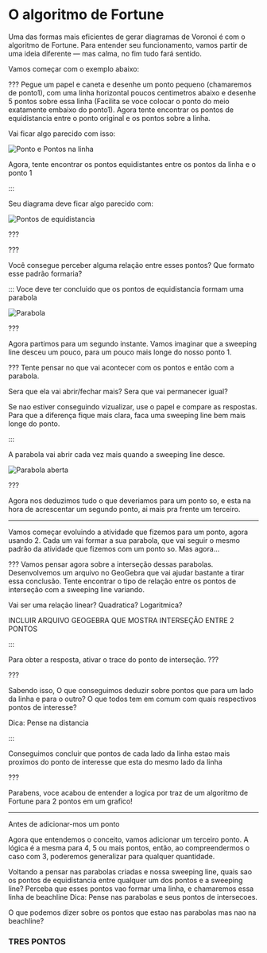 O algoritmo de Fortune
===

Uma das formas mais eficientes de gerar diagramas de Voronoi é com o algoritmo de Fortune. Para entender seu funcionamento, vamos partir de uma ideia diferente — mas calma, no fim tudo fará sentido.

Vamos começar com o exemplo abaixo:


???
Pegue um papel e caneta e desenhe um ponto pequeno (chamaremos de ponto1), com uma linha horizontal poucos centimetros abaixo e desenhe 5 pontos sobre essa linha (Facilita se voce colocar o ponto do meio exatamente embaixo do ponto1). Agora tente encontrar os pontos de equidistancia entre o ponto original e os pontos sobre a linha. 

Vai ficar algo parecido com isso:

![Ponto e Pontos na linha](mapa8tr.jpg)

Agora, tente encontrar os pontos equidistantes entre os pontos da linha e o ponto 1

:::

Seu diagrama deve ficar algo parecido com:

![Pontos de equidistancia](mapa9tr.jpg)

???

???

Você consegue perceber alguma relação entre esses pontos? Que formato esse padrão formaria?

:::
Voce deve ter concluido que os pontos de equidistancia formam uma parabola

![Parabola](mapa10tr.jpg)

???

Agora partimos para um segundo instante. Vamos imaginar que a sweeping line desceu um pouco, para um pouco mais longe do nosso ponto 1. 

???
Tente pensar no que vai acontecer com os pontos e então com a parabola. 

Sera que ela vai abrir/fechar mais? Sera que vai permanecer igual?

Se nao estiver conseguindo vizualizar, use o papel e compare as respostas. Para que a diferença fique mais clara, faca uma sweeping line bem mais longe do ponto. 

:::

A parabola vai abrir cada vez mais quando a sweeping line desce. 

![Parabola aberta](mapa11tr.jpg)

???

Agora nos deduzimos tudo o que deveriamos para um ponto so, e esta na hora de acrescentar um segundo ponto, ai mais pra frente um terceiro. 

---
Vamos começar evoluindo a atividade que fizemos para um ponto, agora usando 2. Cada um vai formar a sua parabola, que vai seguir o mesmo padrão da atividade que fizemos com um ponto so. Mas agora...

???
Vamos pensar agora sobre a interseção dessas parabolas. 
Desenvolvemos um arquivo no GeoGebra que vai ajudar bastante a tirar essa conclusão. Tente encontrar o tipo de relação entre os pontos de interseção com a sweeping line variando. 

Vai ser uma relação linear? Quadratica? Logaritmica?

INCLUIR ARQUIVO GEOGEBRA QUE MOSTRA INTERSEÇÃO ENTRE 2 PONTOS

:::

Para obter a resposta, ativar o trace do ponto de interseção.
???


???

Sabendo isso, O que conseguimos deduzir sobre pontos que para um lado da linha e para o outro? O que todos tem em comum com quais respectivos pontos de interesse?

Dica: Pense na distancia

:::

Conseguimos concluir que pontos de cada lado da linha estao mais proximos do ponto de interesse que esta do mesmo lado da linha

???

Parabens, voce acabou de entender a logica por traz de um algoritmo de Fortune para 2 pontos em um grafico!

---

Antes de adicionar-mos um ponto

Agora que entendemos o conceito, vamos adicionar um terceiro ponto. A lógica é a mesma para 4, 5 ou mais pontos, então, ao compreendermos o caso com 3, poderemos generalizar para qualquer quantidade.


Voltando a pensar nas parabolas criadas e nossa sweeping line, quais sao os pontos de equidistancia entre qualquer um dos pontos e a sweeping line? Perceba que esses pontos vao formar uma linha, e chamaremos essa linha de beachline
Dica: Pense nas parabolas e seus pontos de intersecoes.

O que podemos dizer sobre os pontos que estao nas parabolas mas nao na beachline? 


### TRES PONTOS

